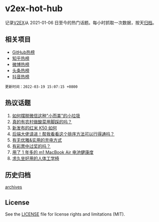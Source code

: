 # v2ex-hot-hub

 记录[V2EX](https://www.v2ex.com/)从 2021-01-06 日至今的热门话题。每小时抓取一次数据，按天[归档](archives)。
 
 ## 相关项目

- [GitHub热榜](https://github.com/lonnyzhang423/github-hot-hub)
- [知乎热榜](https://github.com/lonnyzhang423/zhihu-hot-hub)
- [微博热榜](https://github.com/lonnyzhang423/weibo-hot-hub)
- [头条热榜](https://github.com/lonnyzhang423/toutiao-hot-hub)
- [抖音热榜](https://github.com/lonnyzhang423/douyin-hot-hub)


 `更新时间：2022-03-19 15:07:15 +0800`

## 热议话题

1. [如何摆脱微信这种"小而美"的小垃圾](https://www.v2ex.com/t/841372)
1. [真的有农村做酸菜用脚踩的吗？](https://www.v2ex.com/t/841413)
1. [新发布的红米 K50 如何](https://www.v2ex.com/t/841296)
1. [后端大佬请进！帮我看看这个排序方法可以行得通吗？](https://www.v2ex.com/t/841306)
1. [有无优雅&实用的充电方式](https://www.v2ex.com/t/841283)
1. [有彩票中过奖的吗？](https://www.v2ex.com/t/841332)
1. [用了 1 年多的 m1 MacBook Air 电池健康度](https://www.v2ex.com/t/841367)
1. [求久坐好用的人体工学椅](https://www.v2ex.com/t/841385)

## 历史归档

[archives](archives)

## License

See the [LICENSE](LICENSE) file for license rights and limitations (MIT).
